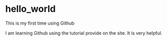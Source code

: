 # hello_world
This is my first time using Github


 I am learning Github using the tutorial provide on the site.
 It is very helpful.

